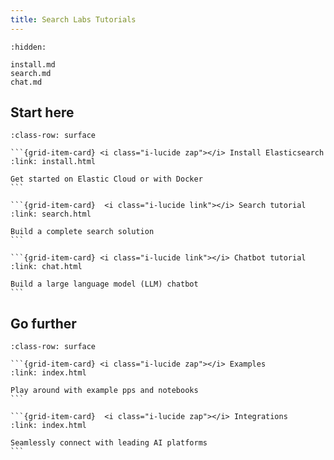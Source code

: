 ```yaml
---
title: Search Labs Tutorials
---
```


```{toctree}
:hidden:

install.md
search.md
chat.md
```


## Start here

````{grid} 3
:class-row: surface

```{grid-item-card} <i class="i-lucide zap"></i> Install Elasticsearch
:link: install.html

Get started on Elastic Cloud or with Docker
```

```{grid-item-card}  <i class="i-lucide link"></i> Search tutorial
:link: search.html

Build a complete search solution
```

```{grid-item-card} <i class="i-lucide link"></i> Chatbot tutorial
:link: chat.html

Build a large language model (LLM) chatbot
```

````

## Go further

````{grid} 2
:class-row: surface

```{grid-item-card} <i class="i-lucide zap"></i> Examples
:link: index.html

Play around with example pps and notebooks
```

```{grid-item-card}  <i class="i-lucide zap"></i> Integrations
:link: index.html

Seamlessly connect with leading AI platforms
```

````